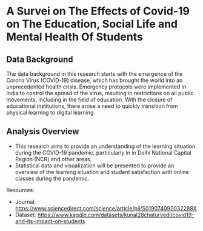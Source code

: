# A Survei on The Effects of Covid-19 on The Education, Social Life and Mental Health Of Students

## Data Background
The data background in this research starts with the emergence of the Corona Virus (COVID-19) disease, which has brought the world into an unprecedented health crisis. Emergency protocols were implemented in India to control the spread of the virus, resulting in restrictions on all public movements, including in the field of education. With the closure of educational institutions, there arose a need to quickly transition from physical learning to digital learning.

## Analysis Overview
* This research aims to provide an understanding of the learning situation during the COVID-19 pandemic, particularly in in Delhi National Capital Region (NCR) and other areas.
* Statistical data and visualization will be presented to provide an overview of the learning situation and student satisfaction with online classes during the pandemic.

Resources:
* Journal: https://www.sciencedirect.com/science/article/pii/S019074092032288X
* Dataset: https://www.kaggle.com/datasets/kunal28chaturvedi/covid19-and-its-impact-on-students

